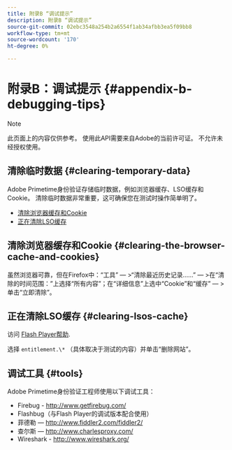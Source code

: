 ```yaml
---
title: 附录B “调试提示”
description: 附录B “调试提示”
source-git-commit: 02ebc3548a254b2a6554f1ab34afbb3ea5f09bb8
workflow-type: tm+mt
source-wordcount: '170'
ht-degree: 0%

---
```


# 附录B：调试提示 {#appendix-b-debugging-tips}

>[!NOTE]
>
>此页面上的内容仅供参考。 使用此API需要来自Adobe的当前许可证。 不允许未经授权使用。


## 清除临时数据 {#clearing-temporary-data}

Adobe Primetime身份验证存储临时数据，例如浏览器缓存、LSO缓存和Cookie。 清除临时数据非常重要，这可确保您在测试时操作简单明了。

- [清除浏览器缓存和Cookie](#clearing-the-browser-cache-and-cookies)
- [正在清除LSO缓存](#clearing-lsos-cache)


## 清除浏览器缓存和Cookie {#clearing-the-browser-cache-and-cookies}

虽然浏览器可靠，但在Firefox中：“工具” — \>“清除最近历史记录……” — \>在“清除的时间范围：”上选择“所有内容”；在“详细信息”上选中“Cookie”和“缓存” — \>单击“立即清除”。


## 正在清除LSO缓存 {#clearing-lsos-cache}

访问 [Flash Player帮助](http://www.macromedia.com/support/documentation/en/flashplayer/help/settings_manager07.html).

选择 ```entitlement.\*``` （具体取决于测试的内容）并单击“删除网站”。


## 调试工具 {#tools}

Adobe Primetime身份验证工程师使用以下调试工具：

- Firebug - <http://www.getfirebug.com/>
- Flashbug（与Flash Player的调试版本配合使用）
- 菲德勒 —  <http://www.fiddler2.com/fiddler2/>
- 查尔斯 —  <http://www.charlesproxy.com/>
- Wireshark - <http://www.wireshark.org/>


<!--
## Related Information

- [Programmer Integration Guide](/help/authentication/programmer-integration-guide-overview.md)

- [Using Charles Proxy (Tech Note)](https://tve.zendesk.com/hc/en-us/articles/204962849-Using-Charles-Proxy)
-->

